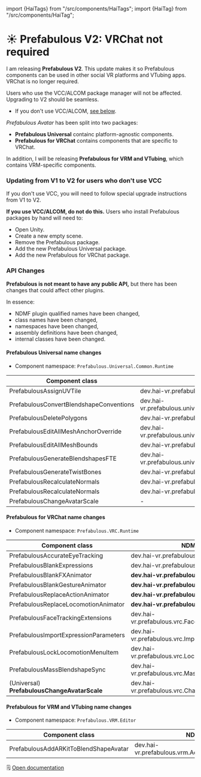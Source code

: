 ﻿---
unlisted: true
---
import {HaiTags} from "/src/components/HaiTags";
import {HaiTag} from "/src/components/HaiTag";

# ☀️ Prefabulous V2: VRChat not required

<HaiTags>
<HaiTag isUniversal={true} />
</HaiTags>

I am releasing **Prefabulous V2**. This update makes it so Prefabulous components can be used in other social VR platforms and VTubing apps.
VRChat is no longer required.

Users who use the VCC/ALCOM package manager will not be affected. Upgrading to V2 should be seamless.
  - If you don't use VCC/ALCOM, [see below](#updating-from-v1-to-v2-for-users-who-dont-use-vcc).

*Prefabulous Avatar* has been split into two packages:
- **Prefabulous Universal** containc platform-agnostic components.
- **Prefabulous for VRChat** contains components that are specific to VRChat.

In addition, I will be releasing **Prefabulous for VRM and VTubing**, which contains VRM-specific components.

### Updating from V1 to V2 for users who don't use VCC

If you don't use VCC, you will need to follow special upgrade instructions from V1 to V2.

**If you use VCC/ALCOM, do not do this.** Users who install Prefabulous packages by hand will need to:
  - Open Unity.
  - Create a new empty scene.
  - Remove the Prefabulous package.
  - Add the new Prefabulous Universal package.
  - Add the new Prefabulous for VRChat package.

### API Changes

**Prefabulous is not meant to have any public API,** but there has been changes that could affect other plugins.

In essence:
- NDMF plugin qualified names have been changed,
- class names have been changed,
- namespaces have been changed,
- assembly definitions have been changed,
- internal classes have been changed.

#### Prefabulous Universal name changes

- Component namespace: `Prefabulous.Universal.Common.Runtime`

| Component class                         | NDMF Plugin                                                   |
|-----------------------------------------|---------------------------------------------------------------|
| PrefabulousAssignUVTile                 | dev.hai-vr.prefabulous.universal.AssignUVTile                 |
| PrefabulousConvertBlendshapeConventions | dev.hai-vr.prefabulous.universal.ConvertBlendshapeConventions |
| PrefabulousDeletePolygons               | dev.hai-vr.prefabulous.universal.DeletePolygons               |
| PrefabulousEditAllMeshAnchorOverride    | dev.hai-vr.prefabulous.universal.EditAllMeshAnchorOverride    |
| PrefabulousEditAllMeshBounds            | dev.hai-vr.prefabulous.universal.EditAllMeshBounds            |
| PrefabulousGenerateBlendshapesFTE       | dev.hai-vr.prefabulous.universal.GenerateBlendshapesFTE       |
| PrefabulousGenerateTwistBones           | dev.hai-vr.prefabulous.universal.GenerateTwistBones           |
| PrefabulousRecalculateNormals           | dev.hai-vr.prefabulous.universal.RecalculateNormals           |
| PrefabulousRecalculateNormals           | dev.hai-vr.prefabulous.universal.ReplaceTextures              |
| PrefabulousChangeAvatarScale            | -                                                             | 


#### Prefabulous for VRChat name changes

- Component namespace: `Prefabulous.VRC.Runtime`

| Component class                                  | NDMF Plugin                                           |
|--------------------------------------------------|-------------------------------------------------------|
| PrefabulousAccurateEyeTracking                   | dev.hai-vr.prefabulous.vrc.AccurateEyeTracking        |
| PrefabulousBlankExpressions                      | dev.hai-vr.prefabulous.vrc.BlankExpressions           |
| PrefabulousBlankFXAnimator                       | **dev.hai-vr.prefabulous.vrc.ReplaceAnimators**       |
| PrefabulousBlankGestureAnimator                  | **dev.hai-vr.prefabulous.vrc.ReplaceAnimators**       |
| PrefabulousReplaceActionAnimator                 | **dev.hai-vr.prefabulous.vrc.ReplaceAnimators**       |
| PrefabulousReplaceLocomotionAnimator             | **dev.hai-vr.prefabulous.vrc.ReplaceAnimators**       |
| PrefabulousFaceTrackingExtensions                | dev.hai-vr.prefabulous.vrc.FaceTrackingExtensions     |
| PrefabulousImportExpressionParameters            | dev.hai-vr.prefabulous.vrc.ImportExpressionParameters |
| PrefabulousLockLocomotionMenuItem                | dev.hai-vr.prefabulous.vrc.LockLocomotionMenuItem     |
| PrefabulousMassBlendshapeSync                    | dev.hai-vr.prefabulous.vrc.MassBlendshapeSync         |
| (Universal)<br/>**PrefabulousChangeAvatarScale** | dev.hai-vr.prefabulous.vrc.ChangeAvatarScaleForVRChat | 

#### Prefabulous for VRM and VTubing name changes

- Component namespace: `Prefabulous.VRM.Editor`

| Component class                       | NDMF Plugin                                           |
|---------------------------------------|-------------------------------------------------------|
| PrefabulousAddARKitToBlendShapeAvatar | dev.hai-vr.prefabulous.vrm.AddARKitToBlendShapeAvatar |

🗒️ [Open documentation](/docs/products/prefabulous)
